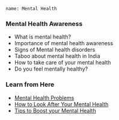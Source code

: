 ```ngMeta
name: Mental Health
```

### Mental Health Awareness
* What is mental health?
* Importance of mental health awareness
* Signs of Mental health disorders
* Taboo about mental health in India
* How to take care of your mental health
* Do you feel mentally healthy?

### Learn from Here
* [Mental Health Problems](https://www.psychguides.com/guides/mental-health-problem-symptoms-causes-and-effects/)
* [How to Look After Your Mental Health](https://www.mentalhealth.org.uk/publications/how-to-mental-health)
* [Tips to Boost your Mental Health](https://www.uhs.umich.edu/tenthings)
